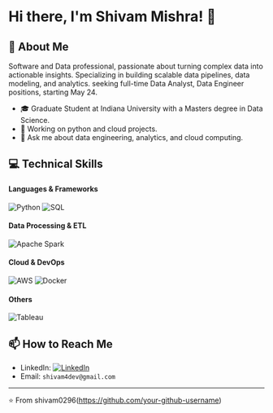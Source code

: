 # Hi there, I'm Shivam Mishra! 👋

## 🚀 About Me
Software and Data professional, passionate about turning complex data into actionable insights. Specializing in building scalable data pipelines, data modeling, and analytics.
seeking full-time Data Analyst, Data Engineer positions, starting May 24.

- 🎓 Graduate Student at Indiana University with a Masters degree in Data Science.
- 🔭 Working on python and cloud projects.
- 💬 Ask me about data engineering, analytics, and cloud computing.

## 💻 Technical Skills
#### Languages & Frameworks
![Python](https://img.shields.io/badge/-Python-black?style=flat-square&logo=Python)
![SQL](https://img.shields.io/badge/-SQL-black?style=flat-square&logo=MySQL)

#### Data Processing & ETL
![Apache Spark](https://img.shields.io/badge/-Apache%20Spark-black?style=flat-square&logo=Apache-Spark)

#### Cloud & DevOps
![AWS](https://img.shields.io/badge/-AWS-black?style=flat-square&logo=amazon-aws)
![Docker](https://img.shields.io/badge/-Docker-black?style=flat-square&logo=Docker)

#### Others
![Tableau](https://img.shields.io/badge/-Tableau-black?style=flat-square&logo=Tableau)

## 📫 How to Reach Me
- LinkedIn: [![LinkedIn](https://img.shields.io/badge/LinkedIn-shivam-mishra0296-blue?style=flat-square&logo=linkedin)](https://www.linkedin.com/in/shivam-mishra0296/)
- Email: `shivam4dev@gmail.com`

---

⭐ From shivam0296(https://github.com/your-github-username)

